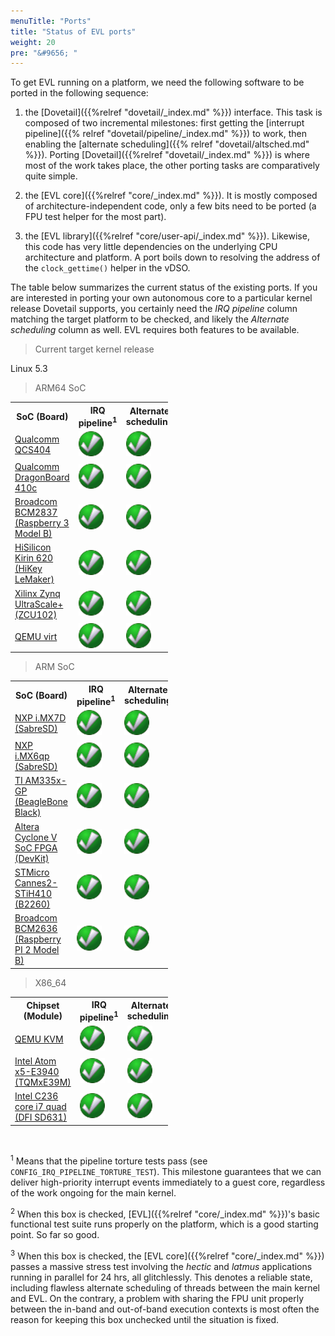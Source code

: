 ```yaml
---
menuTitle: "Ports"
title: "Status of EVL ports"
weight: 20
pre: "&#9656; "
---
```


To get EVL running on a platform, we need the following software to be
ported in the following sequence:

1. the [Dovetail]({{%relref "dovetail/_index.md" %}}) interface. This
   task is composed of two incremental milestones: first getting the
   [interrupt pipeline]({{% relref "dovetail/pipeline/_index.md" %}})
   to work, then enabling the [alternate scheduling]({{% relref "dovetail/altsched.md" %}}). Porting [Dovetail]({{%relref
   "dovetail/_index.md" %}}) is where most of the work takes place,
   the other porting tasks are comparatively quite simple.

2. the [EVL core]({{%relref "core/_index.md" %}}). It is mostly
   composed of architecture-independent code, only a few bits need to
   be ported (a FPU test helper for the most part).

3. the [EVL library]({{%relref "core/user-api/_index.md"
   %}}). Likewise, this code has very little dependencies on the
   underlying CPU architecture and platform. A port boils down to
   resolving the address of the `clock_gettime()` helper in the vDSO.

The table below summarizes the current status of the existing
ports. If you are interested in porting your own autonomous core to a
particular kernel release Dovetail supports, you certainly need the
_IRQ pipeline_ column matching the target platform to be checked, and
likely the _Alternate scheduling_ column as well. EVL requires both
features to be available.

> Current target kernel release

Linux 5.3

> ARM64 SoC

<table class="status" style="width:50%">
  <col width="40%">
  <col width="12%">
  <col width="12%">
  <col width="12%">
  <col width="12%">
  <col width="12%">
  <tr>
    <th>SoC (Board)</th>
    <th>IRQ pipeline<sup>1</sup></th> 
    <th>Alternate scheduling</th>
    <th>EVL base<sup>2</sup></th>
    <th>EVL stress<sup>3</sup></th>
    <th>Test kernel</th>
  </tr>
  <tr>
    <td><a href="https://www.qualcomm.com/products/qcs404/" target="_blank">Qualcomm QCS404</a></td>
    <td><img src="/images/checked.png"></td> 
    <td><img src="/images/checked.png"></td>
    <td><img src="/images/checked.png"></td>
    <td><img src="/images/checked.png"></td>
    <td>5.1-rc3</td>
  </tr>
  <tr>
    <td><a href="https://developer.qualcomm.com/hardware/dragonboard-410c" target="_blank">Qualcomm DragonBoard 410c</a></td>
    <td><img src="/images/checked.png"></td> 
    <td><img src="/images/checked.png"></td>
    <td><img src="/images/checked.png"></td>
    <td><img src="/images/checked.png"></td>
    <td>5.0</td>
  </tr>
  <tr>
    <td><a href="https://www.raspberrypi.org/products/raspberry-pi-3-model-b/" target="_blank">Broadcom BCM2837 (Raspberry 3 Model B)</a></td>
    <td><img src="/images/checked.png"></td> 
    <td><img src="/images/checked.png"></td>
    <td><img src="/images/checked.png"></td>
    <td><img src="/images/checked.png"></td>
    <td>5.3</td>
  </tr>
  <tr>
    <td><a href="https://www.96boards.org/product/hikey/" target="_blank">HiSilicon Kirin 620 (HiKey LeMaker)</a></td>
    <td><img src="/images/checked.png"></td> 
    <td><img src="/images/checked.png"></td>
    <td><img src="/images/checked.png"></td>
    <td><img src="/images/checked.png"></td>
    <td>5.2</td>
  </tr>
  <tr>
    <td><a href="https://www.xilinx.com/support/documentation/boards_and_kits/zcu102/ug1182-zcu102-eval-bd.pdf" target="_blank">Xilinx Zynq UltraScale+ (ZCU102)</a></td>
    <td><img src="/images/checked.png"></td> 
    <td><img src="/images/checked.png"></td>
    <td><img src="/images/checked.png"></td>
    <td><img src="/images/checked.png"></td>
    <td>5.2</td>
  </tr>
  <tr>
    <td><a href="https://wiki.qemu.org/Documentation/Platforms/ARM#Generic_ARM_system_emulation_with_the_virt_machine" target="_blank">QEMU virt</a></td>
    <td><img src="/images/checked.png"></td> 
    <td><img src="/images/checked.png"></td>
    <td><img src="/images/checked.png"></td>
    <td><img src="/images/checked.png"></td>
    <td>5.3</td>
  </tr>
</table>

> ARM SoC

<table class="status" style="width:50%">
  <col width="40%">
  <col width="12%">
  <col width="12%">
  <col width="12%">
  <col width="12%">
  <col width="12%">
  <tr>
    <th>SoC (Board)</th>
    <th>IRQ pipeline<sup>1</sup></th> 
    <th>Alternate scheduling</th>
    <th>EVL base<sup>2</sup></th>
    <th>EVL stress<sup>3</sup></th>
    <th>Test kernel</th>
  </tr>
  <tr>
    <td><a href="https://www.nxp.com/support/developer-resources/hardware-development-tools/sabre-development-system/sabre-board-for-smart-devices-based-on-the-i.mx-7dual-applications-processors:MCIMX7SABRE" target="_blank">NXP i.MX7D (SabreSD)</a></td>
    <td><img src="/images/checked.png"></td> 
    <td><img src="/images/checked.png"></td>
    <td><img src="/images/checked.png"></td>
    <td><img src="/images/checked.png"></td>
    <td>5.2</td>
  </tr>
  <tr>
    <td><a href="https://www.nxp.com/support/developer-resources/hardware-development-tools/sabre-development-system/sabre-board-for-smart-devices-based-on-the-i.mx-6quadplus-applications-processors:RD-IMX6QP-SABRE" target="_blank">NXP i.MX6qp (SabreSD)</a></td>
    <td><img src="/images/checked.png"></td> 
    <td><img src="/images/checked.png"></td>
    <td><img src="/images/checked.png"></td>
    <td><img src="/images/checked.png"></td>
    <td>5.3</td>
  </tr>
  <tr>
    <td><a href="https://beagleboard.org/black/" target="_blank">TI AM335x-GP (BeagleBone Black)</a></td>
    <td><img src="/images/checked.png"></td> 
    <td><img src="/images/checked.png"></td>
    <td><img src="/images/checked.png"></td>
    <td><img src="/images/checked.png"></td>
    <td>5.1-rc3</td>
  </tr>
  <tr>
    <td><a href="https://www.altera.com/products/soc/portfolio/cyclone-v-soc/overview.html" target="_blank">Altera Cyclone V SoC FPGA (DevKit)</a></td>
    <td><img src="/images/checked.png"></td> 
    <td><img src="/images/checked.png"></td>
    <td><img src="/images/checked.png"></td>
    <td><img src="/images/checked.png"></td>
    <td>5.3</td>
  </tr>
  <tr>
    <td><a href="https://www.96boards.org/documentation/consumer/b2260/hardware-docs/" target="_blank">STMicro Cannes2-STiH410 (B2260)</a></td>
    <td><img src="/images/checked.png"></td> 
    <td><img src="/images/checked.png"></td>
    <td><img src="/images/checked.png"></td>
    <td><img src="/images/checked.png"></td>
    <td>5.2-rc7</td>
  </tr>
  <tr>
    <td><a href="https://www.raspberrypi.org/products/raspberry-pi-2-model-b/" target="_blank">Broadcom BCM2636 (Raspberry PI 2 Model B)</a></td>
    <td><img src="/images/checked.png"></td> 
    <td><img src="/images/checked.png"></td>
    <td><img src="/images/checked.png"></td>
    <td><img src="/images/checked.png"></td>
    <td>5.2-rc6</td>
  </tr>
</table>

> X86_64
<table class="status" style="width:50%">
  <col width="40%">
  <col width="12%">
  <col width="12%">
  <col width="12%">
  <col width="12%">
  <col width="12%">
  <tr>
    <th>Chipset (Module)</th>
    <th>IRQ pipeline<sup>1</sup></th> 
    <th>Alternate scheduling</th>
    <th>EVL base<sup>2</sup></th>
    <th>EVL stress<sup>3</sup></th>
    <th>Test kernel</th>
  </tr>
  <tr>
    <td><a href="https://www.linux-kvm.org/page/Main_Page" target="_blank">QEMU KVM</a></td>
    <td><img src="/images/checked.png"></td> 
    <td><img src="/images/checked.png"></td>
    <td><img src="/images/checked.png"></td>
    <td><img src="/images/checked.png"></td>
    <td>5.3</td>
  </tr>
  <tr>
    <td><a href="https://www.tq-group.com/en/products/tq-embedded/x86-architecture/tqmxe39m/" target="_blank">Intel Atom x5-E3940 (TQMxE39M)</a></td>
    <td><img src="/images/checked.png"></td> 
    <td><img src="/images/checked.png"></td>
    <td><img src="/images/checked.png"></td>
    <td><img src="/images/checked.png"></td>
    <td>5.3</td>
  </tr>
  <tr>
    <td><a href="https://www.dfi.com/product/index/224#specification" target="_blank">Intel C236 core i7 quad (DFI SD631)</a></td>
    <td><img src="/images/checked.png"></td> 
    <td><img src="/images/checked.png"></td>
    <td><img src="/images/checked.png"></td>
    <td><img src="/images/checked.png"></td>
    <td>5.3-rc4</td>
  </tr>
</table>

<br>

<sup>1</sup> Means that the pipeline torture tests pass (see
`CONFIG_IRQ_PIPELINE_TORTURE_TEST`). This milestone guarantees that we
can deliver high-priority interrupt events immediately to a guest
core, regardless of the work ongoing for the main kernel.

<sup>2</sup> When this box is checked, [EVL]({{%relref
"core/_index.md" %}})'s basic functional test suite runs properly on
the platform, which is a good starting point. So far so good.

<sup>3</sup> When this box is checked, the [EVL core]({{%relref
"core/_index.md" %}}) passes a massive stress test involving the
_hectic_ and _latmus_ applications running in parallel for 24 hrs, all
glitchlessly. This denotes a reliable state, including flawless
alternate scheduling of threads between the main kernel and EVL. On
the contrary, a problem with sharing the FPU unit properly between the
in-band and out-of-band execution contexts is most often the reason
for keeping this box unchecked until the situation is fixed.
